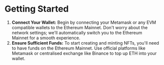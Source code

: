 # Getting Started

1. **Connect Your Wallet:** Begin by connecting your Metamask or any EVM compatible wallets to the Ethereum Mainnet. Don't worry about the network settings; we'll automatically switch you to the Ethereum Mainnet for a smooth experience.
2. **Ensure Sufficient Funds:** To start creating and minting NFTs, you'll need to have funds on the Ethereum Mainnet. Use official platforms like Metamask or centralised exchange like Binance to top up ETH into your wallet.
